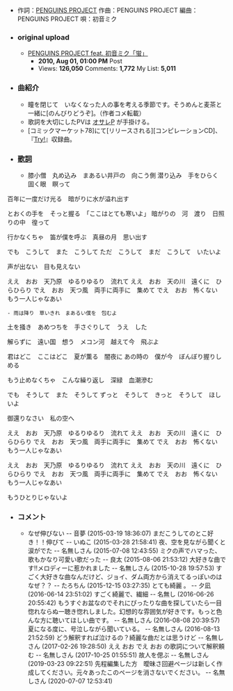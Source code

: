 - 作詞：[PENGUINS PROJECT](https://w.atwiki.jp/hmiku/pages/1571.html)
作曲：PENGUINS PROJECT
編曲：PENGUINS PROJECT
唄：初音ミク
- ### original upload 
    - [PENGUINS PROJECT feat. 初音ミク「蛍」](https://www.nicovideo.jp/watch/sm11602026)
        - **2010, Aug 01, 01:00 PM** Post
        - Views: **126,050** Comments: **1,772** My List: **5,011**
- ### 曲紹介
    - 瞳を閉じて　いなくなった人の事を考える季節です。そうめんと麦茶と一緒に[のんびりどうぞ]。（作者コメ転載）
    - 歌詞を大切にしたPVは [オサレP](https://w.atwiki.jp/hmiku/pages/3404.html) が手掛ける。
    - [コミックマーケット78]にて[リリースされる][コンピレーションCD]、『[Try!](https://w.atwiki.jp/hmiku/pages/10919.html)』収録曲。
- ### [歌詞](https://w.atwiki.jp/hmiku/pages/11271.html)
    - 膝小僧　丸め込み　まあるい井戸の　向こう側
潜り込み　手をひらく　固く眼　瞑って

百年に一度だけ光る　暗がりに水が溢れ出す

とおくの手を　そっと握る　「ここはとても寒いよ」
暗がりの　河　渡り　日照りの中　徨って

行かなくちゃ　笛が僕を呼ぶ　真昼の月　思い出す

でも　こうして　また　こうして
ただ　こうして　まだ　こうして　いたいよ

声が出ない　目も見えない

ええ　おお　天乃原　ゆるりゆるり　流れて
ええ　おお　天の川　遠くに　ひらひらり
でえ　おお　天つ風　両手に両手に　集めて
でえ　おお　怖くない　もう一人じゃなあい


    - 雨は降り　草いきれ　まあるい僕を　包むよ
土を掻き　あめつちを　手さぐりして　うえ　した

解らずに　遠い国　想う　メコン河　越えて今　飛ぶよ

君はどこ　ここはどこ　夏が薫る　闇夜に
あの時の　僕が今　ぼんぼり握りしめる

もう止めなくちゃ　こんな繰り返し　深緑　血潮滲む

でも　そうして　また　そうして
ずっと　そうして　きっと　そうして　ほしいよ

御還りなさい　私の空へ

ええ　おお　天乃原　ゆるりゆるり　流れて
ええ　おお　天の川　遠くに　ひらひらり
でえ　おお　天つ風　両手に両手に　集めて
でえ　おお　怖くない　もう一人じゃなあい

ええ　おお　天乃原　ゆるりゆるり　流れて
ええ　おお　天の川　遠くに　ひらひらり
でえ　おお　天つ風　両手に両手に　集めて
でえ　おお　怖くない　もう一人じゃなあい

もうひとりじゃないよ
- ### コメント
    - なぜ伸びない -- 音夢 (2015-03-19 18:36:07)
まだこうしてのとこ好き！！伸びて -- いぬこ (2015-03-28 21:58:41)
夜、空を見ながら聞くと涙がでた -- 名無しさん (2015-07-08 12:43:55)
ミクの声でハマった、歌もかなり可愛い歌だった -- 良太 (2015-08-06 21:53:12)
大好きな曲です‼︎メロディーに惹かれました -- 名無しさん (2015-10-28 19:57:53)
すごく大好きな曲なんだけど、ジョイ、ダム両方から消えてるっぽいのはなぜ？？ -- たろちん (2015-12-15 03:27:35)
とても綺麗 。 -- 夕凪 (2016-06-14 23:51:02)
すごく綺麗で、繊細 -- 名無し (2016-06-26 20:55:42)
もうすぐお盆なのでそれにぴったりな曲を探していたら一目惚れならぬ一聴き惚れしました。幻想的な雰囲気が好きです。もっと色んな方に聴いてほしい曲です。 -- 名無しさん (2016-08-08 20:39:57)
夏になる度に、号泣しながら聞いている。 -- 名無しさん (2016-08-13 21:52:59)
どう解釈すれば泣けるの？綺麗な曲だとは思うけど -- 名無しさん (2017-02-26 19:28:50)
ええ おお でえ おお の歌詞について解釈頼む -- 名無しさん (2017-10-25 01:55:51)
故人を偲ぶ -- 名無しさん (2019-03-23 09:22:51)
先程編集した方　曖昧さ回避ページは新しく作成してください。元々あったこのページを消さないでください。 -- 名無しさん (2020-07-07 12:53:41)
